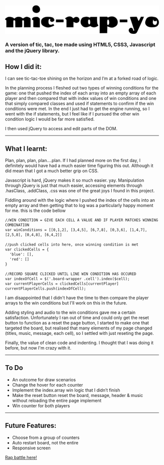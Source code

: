 ![Rap-Mic-Yo](images/header-image.png)
### A version of tic, tac, toe made using HTML5, CSS3, Javascript and the jQuery library.

## How I did it:

I can see tic-tac-toe shining on the horizon and I’m at a forked road of logic.

In the planning process I fleshed out two types of winning conditions for the game: one that pushed the index of each array 
into an empty array of each player and then compared that with index values of win conditions and one that simply compared classes and used if statements to confirm if the win conditions were met. In the end I just had to get the engine running, so I went with the if statements, but I feel like if I pursued the other win condition logic I would be far more satisfied.

I then used jQuery to access and edit parts of the DOM.

---

## What I learnt:

Plan, plan, plan, plan….plan. If I had planned more on the first day, I definitely would have had a much easier time figuring this out. Although it did mean that I got a much better grip on CSS.

Javascript is hard, jQuery makes it so much easier. yay. Manipulation through jQuery is just that much easier, accessing elements through .hasClass, .addClass, .css was one of the great joys I found in this project.

Fiddling around with the logic where I pushed the index of the cells into an empty array and then getting that to log was a particularly happy moment for me. this is the code bellow
 
~~~
//WIN CONDITION = GIVE EACH CELL A VALUE AND IF PLAYER MATCHES WINNING COMBINATION
var winConditions = [[0,1,2], [3,4,5], [6,7,8], [0,3,6], [1,4,7], [2,5,8], [0,4,8], [6,4,2]]

//push clicked cells into here, once winning condition is met
var clickedCells = {
  'blue': [],
  'red': []
}

//RECORD SQUARE CLICKED UNTIL LINE WIN CONDITION HAS OCCURED
var indexOfCell = $('.board-wrapper .cell').index($cell);
var currentPlayerCells = clickedCells[currentPlayer]
currentPlayerCells.push(indexOfCell);
~~~

I am disappointed that I didn't have the time to then compare the player arrays to the win conditions but I'll work on this in the future.

Adding styling and audio to the win conditions gave me a certain satisfaction. Unfortunately I ran out of time and could only get the reset button to function as a reset the page button, I started to make one that targeted the board, but realised that many elements of my page changed (titles, music, message, each cell), so I settled with just reseting the page. 

Finally, the value of clean code and indenting. I thought that I was doing it before, but now I'm crazy with it. 

---

## To Do
* An outcome for draw scenarios
* Change the hover for each counter
* Implement the index.array win logic that I didn’t finish
* Make the reset button reset the board, message, header & music without reloading the entire page
  implement
* Win counter for both players

---

## Future Features:
* Choose from a group of counters
* Auto restart board, not the entire
* Responsive screen

[Rap battle here!](https://thrillymilly.github.io/mic-rap-yo/)
